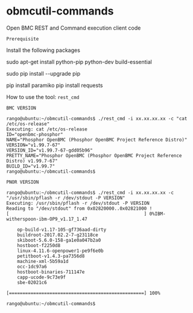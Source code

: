 # obmcutil-commands
Open BMC REST and Command execution client code


`Prerequisite`

Install the following packages

sudo apt-get install python-pip python-dev build-essential 

sudo pip install --upgrade pip 

pip install paramiko
pip install requests


How to use the tool: `rest_cmd`

`BMC VERSION`
```
rango@ubuntu:~/obmcutil-commands$ ./rest_cmd -i xx.xx.xx.xx -c "cat /etc/os-release"
Executing: cat /etc/os-release
ID="openbmc-phosphor"
NAME="Phosphor OpenBMC (Phosphor OpenBMC Project Reference Distro)"
VERSION="v1.99.7-67"
VERSION_ID="v1.99.7-67-gdd05b96"
PRETTY_NAME="Phosphor OpenBMC (Phosphor OpenBMC Project Reference Distro) v1.99.7-67"
BUILD_ID="v1.99.7"
rango@ubuntu:~/obmcutil-commands$
```

`PNOR VERSION`
```
rango@ubuntu:~/obmcutil-commands$ ./rest_cmd -i xx.xx.xx.xx -c "/usr/sbin/pflash -r /dev/stdout -P VERSION"
Executing: /usr/sbin/pflash -r /dev/stdout -P VERSION
Reading to "/dev/stdout" from 0x02820000..0x02821000 !
[                                                  ] 0%IBM-witherspoon-ibm-OP9_v1.17_1.47

	op-build-v1.17-105-gf736aad-dirty
	buildroot-2017.02.2-7-g23118ce
	skiboot-5.6.0-158-ga1e0a047b2a0
	hostboot-f2250d8
	linux-4.11.6-openpower1-pe9f6e0b
	petitboot-v1.4.3-pa7356d8
	machine-xml-5b59a1d
	occ-1dc97a6
	hostboot-binaries-711147e
	capp-ucode-9c73e9f
	sbe-02021c6

[==================================================] 100%

rango@ubuntu:~/obmcutil-commands$ 
```
